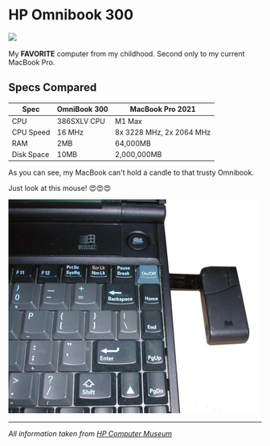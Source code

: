 # HP Omnibook 300
![](omnibook.jpg)

My __FAVORITE__ computer from my childhood. Second only to my current MacBook Pro.

## Specs Compared

|Spec|OmniBook 300|MacBook Pro 2021|
|---|---|---|
|CPU|386SXLV CPU|M1 Max|
|CPU Speed|16 MHz|8x 3228 MHz, 2x 2064 MHz|
|RAM|2MB|64,000MB|
|Disk Space|10MB|2,000,000MB|

As you can see, my MacBook can't hold a candle to that trusty Omnibook.

Just look at this mouse! 😍😍😍

![mouse](omnibook_mouse.jpg)


***

*All information taken from [HP Computer Museum](https://www.hpmuseum.net/display_item.php?hw=123)*
